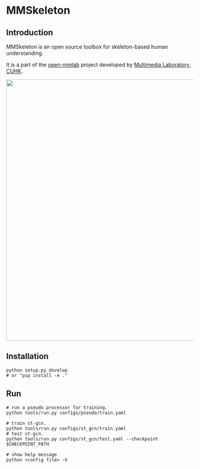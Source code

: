 # MMSkeleton

## Introduction

MMSkeleton is an open source toolbox for skeleton-based human understanding.
<!-- including but not limited to pose estimation, action recognition and skeleton sequence generation. -->
It is a part of the [open-mmlab](https://github.com/open-mmlab) project developed by [Multimedia Laboratory, CUHK](http://mmlab.ie.cuhk.edu.hk/).

<p align="center">
    <img src="demo/recognition/demo_video.gif", width="700">
</p>

## Installation
``` shell
python setup.py develop
# or "pip install -e ."
```

## Run

``` shell
# run a pseudo processor for training.
python tools/run.py configs/pseudo/train.yaml

# train st-gcn.
python tools/run.py configs/st_gcn/train.yaml
# test st-gcn.
python tools/run.py configs/st_gcn/test.yaml --checkpoint $CHECKPOINT_PATH

# show help message
python <config file> -h

```

